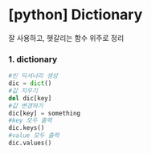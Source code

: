 # [python] Dictionary

잘 사용하고, 헷갈리는 함수 위주로 정리



### 1. dictionary

```python
#빈 딕셔너리 생성
dic = dict()
#값 지우기
del dic[key]
#값 변경하기
dic[key] = something
#key 모두 출력
dic.keys()
#value 모두 출력
dic.values()
```